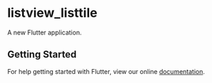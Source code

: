 # listview_listtile

A new Flutter application.

## Getting Started

For help getting started with Flutter, view our online
[documentation](https://flutter.io/).
